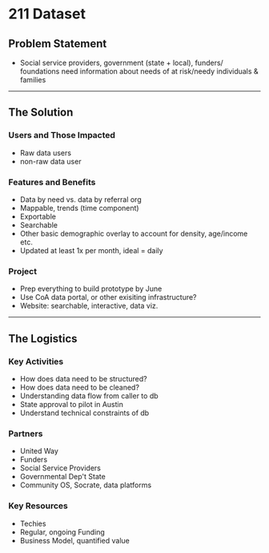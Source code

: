 # 211 Dataset

## Problem Statement
- Social service providers, government (state + local), funders/ foundations need information about needs of at risk/needy individuals & families

---

## The Solution

### Users and Those Impacted
- Raw data users
- non-raw data user

### Features and Benefits
- Data by need vs. data by referral org
- Mappable, trends (time component)
- Exportable
- Searchable
- Other basic demographic overlay to account for density, age/income etc.
- Updated at least 1x per month, ideal = daily

### Project
- Prep everything to build prototype by June
- Use CoA data portal, or other exisiting infrastructure?
- Website: searchable, interactive, data viz.

---

## The Logistics

### Key Activities
- How does data need to be structured?
- How does data need to be cleaned?
- Understanding data flow from caller to db
- State approval to pilot in Austin
- Understand technical constraints of db

### Partners
- United Way
- Funders
- Social Service Providers
- Governmental Dep't State
- Community OS, Socrate, data platforms

### Key Resources
- Techies
- Regular, ongoing Funding
- Business Model, quantified value

